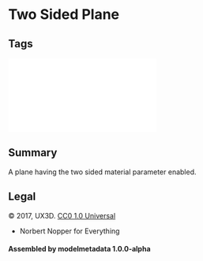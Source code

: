 # Two Sided Plane

## Tags

![core](../../Models-core.md)

## Summary

A plane having the two sided material parameter enabled.

## Legal

&copy; 2017, UX3D. [CC0 1.0 Universal](https://creativecommons.org/publicdomain/zero/1.0/legalcode)

 - Norbert Nopper for Everything

#### Assembled by modelmetadata 1.0.0-alpha